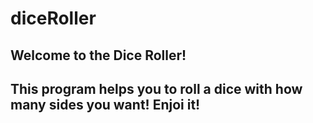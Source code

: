 # diceRoller
## Welcome to the Dice Roller!
## This program helps you to roll a dice with how many sides you want! Enjoi it!
